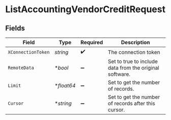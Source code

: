 # ListAccountingVendorCreditRequest


## Fields

| Field                                                   | Type                                                    | Required                                                | Description                                             |
| ------------------------------------------------------- | ------------------------------------------------------- | ------------------------------------------------------- | ------------------------------------------------------- |
| `XConnectionToken`                                      | *string*                                                | :heavy_check_mark:                                      | The connection token                                    |
| `RemoteData`                                            | **bool*                                                 | :heavy_minus_sign:                                      | Set to true to include data from the original software. |
| `Limit`                                                 | **float64*                                              | :heavy_minus_sign:                                      | Set to get the number of records.                       |
| `Cursor`                                                | **string*                                               | :heavy_minus_sign:                                      | Set to get the number of records after this cursor.     |